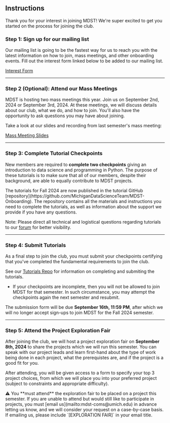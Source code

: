 ## Instructions

Thank you for your interest in joining MDST! We're super excited to get you started on the process for joining the club.

### Step 1: Sign up for our mailing list

Our mailing list is going to be the fastest way for us to reach you with the latest information on how to join, mass meetings, and other onboarding events. Fill out the interest form linked below to be added to our mailing list.

<p className="md-button-wrapper"><a className="md-button" href="https://docs.google.com/forms/d/e/1FAIpQLSe0kGexorGyJScrIcAuoYBKd62owD9XScJbcqxLR0PVBMBlcA/viewform"> Interest Form</a></p>

<a href="#top" class="scroll-up-button"></a>

<hr>

### Step 2 (Optional): Attend our Mass Meetings

<!--- Still need place for mass meetings --->

MDST is hosting two mass meetings this year. Join us on September 2nd, 2024 or September 3rd, 2024. At these meetings, we will discuss details about our club, what we do, and how to join. You'll also have the opportunity to ask questions you may have about joining.

Take a look at our slides and recording from last semester's mass meeting:

<p className="md-button-wrapper"><a className="md-button" href="https://docs.google.com/presentation/d/1Mwjlcn5mIzR_os_4xjpWfFwecRu8stc1w-tb_76mVak/edit?usp=sharing"> Mass Meeting Slides</a></p>

<hr>

### Step 3: Complete Tutorial Checkpoints

New members are required to **complete two checkpoints** giving an introduction to data science and programming in Python. The purpose of these tutorials is to make sure that all of our members, despite their background, are able to equally contribute to MDST projects.

<div className="callout font-normal">
    The tutorials for Fall 2024 are now published in the tutorial GitHub [repository](https://github.com/MichiganDataScienceTeam/MDST-Onboarding). The repository contains all the materials and instructions you need to complete the tutorials, as well as information about the support we provide if you have any questions.
</div>

<span className="highlight">Note: </span> Please direct all technical and logistical questions regarding tutorials to our <a href="https://edstem.org/us/join/jxVrDG">forum</a> for better visibility.

<hr>

### Step 4: Submit Tutorials

<!--- Do we have a new project submission link for FA 2024? --->

As a final step to join the club, you must submit your checkpoints certifying that you've completed the fundamental requirements to join the club.

See our [Tutorials Repo](https://github.com/MichiganDataScienceTeam/MDST-Onboarding) for information on completing and submiting the tutorials.

- <span className="highlight">If your checkpoints are incomplete, then you will not be allowed to join MDST for that semester.</span> In such circumstance, you may attempt the checkpoints again the next semester and resubmit.

The submission form will be due **September 16th, 11:59 PM**, after which we will no longer accept sign-ups to join MDST for the Fall 2024 semester.

<hr>

### Step 5: Attend the Project Exploration Fair

<!--- Need to add time and place --->

After joining the club, we will host a project exploration fair on **September 8th, 2024** to share the projects which we will run this semester. You can speak with our project leads and learn first-hand about the type of work being done in each project, what the prerequistes are, and if the project is a good fit for you.

After attending, you will be given access to a form to specify your top 3 project choices, from which we will place you into your preferred project (subject to constraints and appropriate difficulty).

<div className="callout font-normal">
    ⚠️ You **must attend** the exploration fair to be placed on a project this semester. If you are unable to attend but would still like to participate in projects, you must [email us](mailto:mdst-coms@umich.edu) in advance letting us know, and we will consider your request on a case-by-case basis. If emailing us, please include `[EXPLORATION FAIR]` in your email title.
</div>
